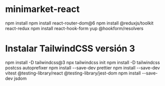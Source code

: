 # minimarket-react

npm install
npm install react-router-dom@6
npm install @reduxjs/toolkit react-redux
npm install react-hook-form yup @hookform/resolvers
# Instalar TailwindCSS versión 3
npm install -D tailwindcss@3
npx tailwindcss init
npm install -D tailwindcss postcss autoprefixer
npm install --save-dev prettier
npm install --save-dev vitest @testing-library/react @testing-library/jest-dom
npm install --save-dev jsdom
